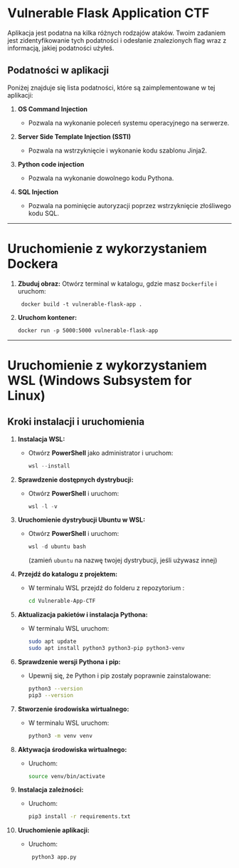 # Vulnerable Flask Application CTF

Aplikacja jest podatna na kilka różnych rodzajów ataków. Twoim zadaniem jest zidentyfikowanie tych podatności i odesłanie znalezionych flag wraz z informacją, jakiej podatności użyłeś.

## Podatności w aplikacji

Poniżej znajduje się lista podatności, które są zaimplementowane w tej aplikacji:

1.  **OS Command Injection**
    *   Pozwala na wykonanie poleceń systemu operacyjnego na serwerze.

2.  **Server Side Template Injection (SSTI)**
    *   Pozwala na wstrzyknięcie i wykonanie kodu szablonu Jinja2.

3.  **Python code injection**
    *    Pozwala na wykonanie dowolnego kodu Pythona.

4.  **SQL Injection**
    *    Pozwala na pominięcie autoryzacji poprzez wstrzyknięcie złośliwego kodu SQL.

---
# Uruchomienie z wykorzystaniem Dockera
1. **Zbuduj obraz:** Otwórz terminal w katalogu, gdzie masz `Dockerfile` i uruchom:
   
        
        docker build -t vulnerable-flask-app .
        
3.  **Uruchom kontener:**

        
        docker run -p 5000:5000 vulnerable-flask-app
        
---

# Uruchomienie z wykorzystaniem WSL (Windows Subsystem for Linux)

## Kroki instalacji i uruchomienia

1.  **Instalacja WSL:**

    *   Otwórz **PowerShell** jako administrator i uruchom:
        ```powershell
        wsl --install
        ```

2.  **Sprawdzenie dostępnych dystrybucji:**

    *   Otwórz **PowerShell** i uruchom:
        ```powershell
        wsl -l -v
        ```
        
3.  **Uruchomienie dystrybucji Ubuntu w WSL:**

    *   Otwórz **PowerShell** i uruchom:
        ```powershell
        wsl -d ubuntu bash
        ```
        (zamień `ubuntu` na nazwę twojej dystrybucji, jeśli używasz innej)

4. **Przejdź do katalogu z projektem:**
   *   W terminalu WSL przejdź do folderu z repozytorium :
        ```bash
        cd Vulnerable-App-CTF
        ```

5.  **Aktualizacja pakietów i instalacja Pythona:**

    *   W terminalu WSL uruchom:
        ```bash
        sudo apt update
        sudo apt install python3 python3-pip python3-venv
        ```

6.  **Sprawdzenie wersji Pythona i pip:**

    *   Upewnij się, że Python i pip zostały poprawnie zainstalowane:
        ```bash
        python3 --version
        pip3 --version
        ```

7. **Stworzenie środowiska wirtualnego:**
    *   W terminalu WSL uruchom:
         ```bash
         python3 -m venv venv
         ```
8. **Aktywacja środowiska wirtualnego:**
    *   Uruchom:
        ```bash
        source venv/bin/activate
        ```

9.  **Instalacja zależności:**

    *   Uruchom:
        ```bash
        pip3 install -r requirements.txt
        ```

10. **Uruchomienie aplikacji:**
     *  Uruchom:
        ```bash
         python3 app.py
        ```
